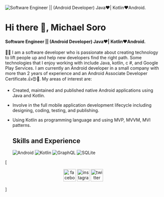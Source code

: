 
![Software Engineer || (Android Developer) Java❤| Kotlin❤Android.](https://user-images.githubusercontent.com/46753453/101975806-01f0e680-3c05-11eb-9846-73ab2618db30.png)

# Hi there 👋, Michael Soro
#### Software Engineer || (Android Developer) Java❤| Kotlin❤Android.

👨‍💻 I am a software developer who is passionate about creating technology to lift people up and help new developers find the right path. Some technologies that I enjoy working with include Java, kotlin, c #, and Google Play Services. I am currently an Android developer in a small company with more than 2 years of experience and an Android Associate Developer Certificate.👍😍📲.
My areas of interest are:

- Created, maintained and published native Android applications using Java and Kotlin.
- Involve in the full mobile application development lifecycle including designing, coding, testing, and publishing.
- Using Kotlin as programming language and using MVP, MVVM, MVI patterns.

  ## Skills and Experience
  ![Android](https://img.shields.io/badge/-Android-black?style=flat-square&logo=android)
  ![Kotlin](https://img.shields.io/badge/-Kotlin-black?style=flat-square&logo=kotlin)
  ![GraphQL](https://img.shields.io/badge/-GraphQL-E10098?style=flat-square&logo=graphql)
  ![SQLite](https://img.shields.io/badge/-SQLite-black?style=flat-square&logo=sqlite)


[<p align="center" >
[<img src='https://cdn.jsdelivr.net/npm/simple-icons@3.0.1/icons/facebook.svg' alt='facebook' height='40'>](https://www.facebook.com/MaikolSoro)  [<img src='https://cdn.jsdelivr.net/npm/simple-icons@3.0.1/icons/instagram.svg' alt='instagram' height='40'>](https://www.instagram.com/maikolsoro.z1998/)  [<img src='https://cdn.jsdelivr.net/npm/simple-icons@3.0.1/icons/twitter.svg' alt='twitter' height='40'>](https://twitter.com/@maikol_soro)  
<p/>]
